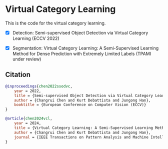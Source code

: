 # Virtual Category Learning

This is the code for the virtual category learning.

- [x] Detection: Semi-supervised Object Detection via Virtual Category Learning (ECCV 2022)   
- [x] Segmentation: Virtual Category Learning: A Semi-Supervised Learning Method for Dense Prediction with Extremely Limited Labels (TPAMI under review)


## Citation

```bibtex
@inproceedings{chen2022ssodvc,
    year = 2022,
    title = {Semi-supervised Object Detection via Virtual Category Learning.},
    author = {Changrui Chen and Kurt Debattista and Jungong Han},
    booktitle = {European Conference on Computer Vision (ECCV)}
}

@article{chen2024vcl,
    year = 2024,
    title = {Virtual Category Learning: A Semi-Supervised Learning Method for Dense Prediction with Extremely Limited Labels.},
    author = {Changrui Chen and Kurt Debattista and Jungong Han},
    journal = {IEEE Transactions on Pattern Analysis and Machine Intelligence (T-PAMI)}
}
```
